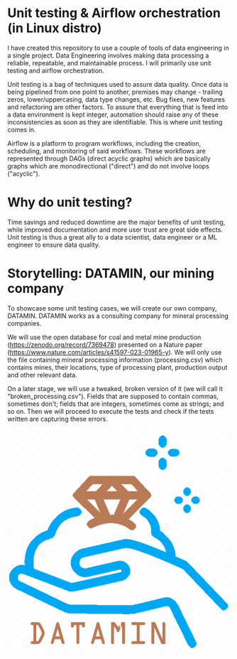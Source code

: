 # Unit testing & Airflow orchestration (in Linux distro)
I have created this repository to use a couple of tools of data engineering in a single project. Data Engineering involves making data processing a reliable, repeatable, and maintainable process. I will primarily use unit testing and airflow orchestration.

Unit testing is a bag of techniques used to assure data quality. Once data is being pipelined from one point to another, premises may change - trailing zeros, lower/uppercasing, data type changes, etc. Bug fixes, new features and refactoring are other factors. To assure that everything that is feed into a data environment is kept integer, automation should raise any of these inconsistencies as soon as they are identifiable. This is where unit testing comes in.

Airflow is a platform to program workflows, including the creation, scheduling, and monitoring of said workflows. These workflows are represented through DAGs (direct acyclic graphs) which are basically graphs which are monodirectional ("direct") and do not involve loops ("acyclic").

# Why do unit testing?
Time savings and reduced downtime are the major benefits of unit testing, while improved documentation and more user trust are great side effects. Unit testing is thus a great ally to a data scientist, data engineer or a ML engineer to ensure data quality.

# Storytelling: DATAMIN, our mining company
To showcase some unit testing cases, we will create our own company, DATAMIN. DATAMIN works as a consulting company for mineral processing companies.

We will use the open database for coal and metal mine production (https://zenodo.org/record/7369478) presented on a Nature paper (https://www.nature.com/articles/s41597-023-01965-y). We will only use the file containing mineral processing information (processing.csv) which contains mines, their locations, type of processing plant, production output and other relevant data.

On a later stage, we will use a tweaked, broken version of it (we will call it "broken_processing.csv"). Fields that are supposed to contain commas, sometimes don't; fields that are integers, sometimes come as strings; and so on. Then we will proceed to execute the tests and check if the tests written are capturing these errors.

![DATAMIN](images/datamin.png)